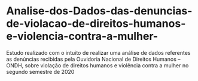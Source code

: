 # Analise-dos-Dados-das-denuncias-de-violacao-de-direitos-humanos-e-violencia-contra-a-mulher-
Estudo realizado com o intuito de realizar uma análise de dados referentes as denúncias recibidas pela Ouvidoria Nacional de Direitos Humanos – ONDH, sobre violação de direitos humanos e violência contra a mulher no segundo semestre de 2020
